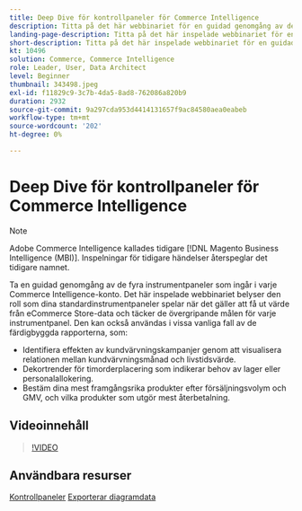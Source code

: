 ```yaml
---
title: Deep Dive för kontrollpaneler för Commerce Intelligence
description: Titta på det här webbinariet för en guidad genomgång av de fyra instrumentpaneler som ingår i konfigurationen för alla Commerce Intelligence-konton.
landing-page-description: Titta på det här inspelade webbinariet för en guidad genomgång av de fyra instrumentpaneler som ingår i konfigurationen för alla Commerce Intelligence-konton.
short-description: Titta på det här inspelade webbinariet för en guidad genomgång av de fyra instrumentpaneler som ingår i konfigurationen för alla Commerce Intelligence-konton.
kt: 10496
solution: Commerce, Commerce Intelligence
role: Leader, User, Data Architect
level: Beginner
thumbnail: 343498.jpeg
exl-id: f11829c9-3c7b-4da5-8ad8-762086a820b9
duration: 2932
source-git-commit: 9a297cda953d4414131657f9ac84580aea0eabeb
workflow-type: tm+mt
source-wordcount: '202'
ht-degree: 0%

---
```


# Deep Dive för kontrollpaneler för Commerce Intelligence

>[!NOTE]
>
>Adobe Commerce Intelligence kallades tidigare [!DNL Magento Business Intelligence (MBI)]. Inspelningar för tidigare händelser återspeglar det tidigare namnet.

Ta en guidad genomgång av de fyra instrumentpaneler som ingår i varje Commerce Intelligence-konto. Det här inspelade webbinariet belyser den roll som dina standardinstrumentpaneler spelar när det gäller att få ut värde från eCommerce Store-data och täcker de övergripande målen för varje instrumentpanel. Den kan också användas i vissa vanliga fall av de färdigbyggda rapporterna, som:

- Identifiera effekten av kundvärvningskampanjer genom att visualisera relationen mellan kundvärvningsmånad och livstidsvärde.
- Dekortrender för timorderplacering som indikerar behov av lager eller personalallokering.
- Bestäm dina mest framgångsrika produkter efter försäljningsvolym och GMV, och vilka produkter som utgör mest återbetalning.

## Videoinnehåll

>[!VIDEO](https://video.tv.adobe.com/v/343498?quality=12&learn=on)

## Användbara resurser

[Kontrollpaneler](https://experienceleague.adobe.com/docs/commerce-business-intelligence/mbi/build/dashboards/ess-dashboards.html)
[Exporterar diagramdata](https://experienceleague.adobe.com/docs/commerce-business-intelligence/mbi/build/share/exp-chart-dash.html)
